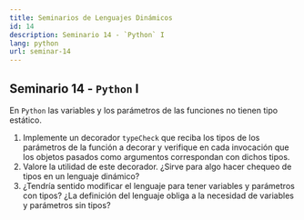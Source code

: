 ```yaml
---
title: Seminarios de Lenguajes Dinámicos
id: 14
description: Seminario 14 - `Python` I
lang: python
url: seminar-14
---
```


## Seminario 14 - `Python` I

En `Python` las variables y los parámetros de las funciones no tienen tipo estático.

1. Implemente un decorador `typeCheck` que reciba los tipos de los parámetros de la función a decorar y verifique en cada invocación que los objetos pasados como argumentos correspondan con dichos tipos.
2. Valore la utilidad de este decorador. ¿Sirve para algo hacer chequeo de tipos en un lenguaje dinámico?
3. ¿Tendría sentido modificar el lenguaje para tener variables y parámetros con tipos? ¿La definición del lenguaje obliga a la necesidad de variables y parámetros sin tipos?

